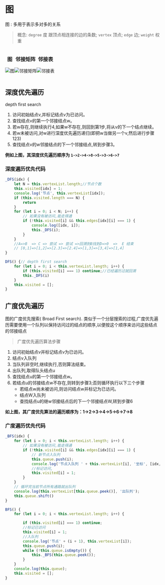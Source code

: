 # 图
图 : 多用于表示多对多的关系  
> 概念: `degree` 度 跟顶点相连接的边的条数; `vertex` 顶点;  `edge` 边;  `weight` 权重 

<!--special start-->

<div style="display:flex;width:100%;text-align:center">
<div>

### 图  
![图](~@img/dataStructure/1583572855200.png)

</div>
<div>

### 邻接矩阵
![邻接矩阵](~@img/dataStructure/1583747145182.png)

</div>
<div>

### 邻接表
![邻接表](~@img/dataStructure/1583747039293.png)

</div>
</div>

<!--special end-->
 

## 深度优先遍历
depth first search
1. 访问初始结点v,并标记结点v为已访问。  
2. 查找结点v的第一个邻接结点w。  
3. 若w存在,则继续执行4,如果w不存在,则回到第1步,将从v的下一个结点继续。  
4. 若w未被访问,对w进行深度优先遍历递归(即把w当做另一个v,然后进行步骤123)  
5. 查找结点v的w邻接结点的下一个邻接结点,转到步骤3。

**例如上图，其深度优先遍历顺序为 `1->2->4->8->5->3->6->7`** 





### 深度遍历优先代码
```javascript
_DFS(idx) {
    let N = this.vertexList.length;//节点个数
    this.visited[idx] = 1;
    console.log('节点', this.vertexList[idx]);
    if (this.visited.length === N) {
        return
    }
    for (let i = 0; i < N; i++) {
        // 如果没有被访问,能走得通
        if (!this.visited[i] && this.edges[idx][i] === 1) {
            console.log([idx, i]);
            this._DFS(i);
        }
    }
    //A=>B  => C => 尝试 => 尝试 =>回溯到B找到D=>0  =>  E 结束
    // [0,1]=>[1,2]=>[2.3]=>[2.4]=>[1,3]=>[3,4]=>[1,4]
}

DFS() {// depth first search
    for (let i = 0; i < this.vertexList.length; i++) {
        if (this.visited[i] === 1) continue;//已经遍历过就回溯
        this._DFS(i)
    }
    this.visited = [];
}
```



## 广度优先遍历
图的广度优先搜索( Broad First search).
类似于一个分层搜索的过程,广度优先遍历需要使用一个队列以保持访问过的结点的顺序,以便按这个顺序来访问这些结点的邻接结点

> 广度优先遍历算法步骤

1. 访问初始结点v并标记结点v为已访问。
2. 结点v入队列
3. 当队列非空时,继续执行,否则算法结束。
4. 出队列,取得队头结点u
5. 查找结点u的第一个邻接结点w。
6. 若结点u的邻接结点w不存在,则转到步骤3;否则循环执行以下三个步骤
    + 若结点w尚未被访问,则访问结点w并标记为已访问。  
    + 结点W入队列  
    + 查找结点u的继w邻接结点后的下一个邻接结点W,转到步骤6

**如上图，其广度优先算法的遍历顺序为：1->2->3->4->5->6->7->8**
### 广度遍历优先代码
```javascript
_BFS(idx) {
    for (let i = 0; i < this.vertexList.length; i++) {
        // 如果没有被访问,能走得通
        if (!this.visited[i] && this.edges[idx][i] === 1) {
            // 新节点入队列
            this.queue.push(i);
            console.log('节点入队列 ' + this.vertexList[i], '坐标', [idx, i]);
            //标记访问,
            this.visited[i] = 1;
        }
    }
    // 循环完当前节点所有通路就出队列
    console.log(this.vertexList[this.queue.peek()], '出队列');
    this.queue.shift()
}

BFS() {
    for (let i = 0; i < this.vertexList.length; i++) {

        if (this.visited[i] === 1) continue;
        //标记已访问
        this.visited[i] = 1;
        //入队列
        console.log('节点' + (i + 1), this.vertexList[i]);
        this.queue.push(i);
        while (!this.queue.isEmpty()) {
            this._BFS(this.queue.peek());
        }
    }
    console.log(this.queue);
    this.visited = [];
}
```

